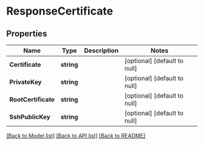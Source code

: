 # ResponseCertificate

## Properties
Name | Type | Description | Notes
------------ | ------------- | ------------- | -------------
**Certificate** | **string** |  | [optional] [default to null]
**PrivateKey** | **string** |  | [optional] [default to null]
**RootCertificate** | **string** |  | [optional] [default to null]
**SshPublicKey** | **string** |  | [optional] [default to null]

[[Back to Model list]](../README.md#documentation-for-models) [[Back to API list]](../README.md#documentation-for-api-endpoints) [[Back to README]](../README.md)


